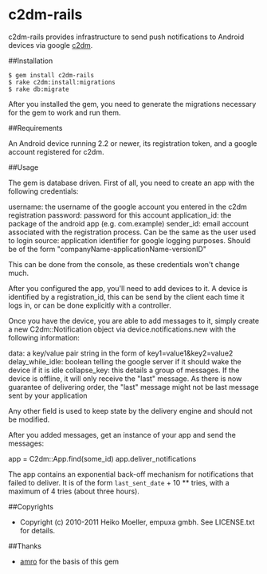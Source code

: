 # c2dm-rails

c2dm-rails provides infrastructure to send push notifications to Android devices via google [c2dm](http://code.google.com/android/c2dm/index.html).

##Installation

    $ gem install c2dm-rails
    $ rake c2dm:install:migrations
    $ rake db:migrate

  After you installed the gem, you need to generate the migrations necessary for the gem to work and run them.
    
##Requirements

An Android device running 2.2 or newer, its registration token, and a google account registered for c2dm.

##Usage

The gem is database driven. First of all, you need to create an app with the following credentials:

  username: the username of the google account you entered in the c2dm registration
  password: password for this account
  application_id: the package of the android app (e.g. com.example)
  sender_id: email account associated with the registration process. Can be the same as the user used to login
  source: application identifier for google logging purposes. Should be of the form "companyName-applicationName-versionID"

This can be done from the console, as these credentials won't change much.

After you configured the app, you'll need to add devices to it. A device is identified by a registration_id, this can be send by the client each time it logs in, or can be done explicitly with a controller.

Once you have the device, you are able to add messages to it, simply create a new C2dm::Notification object via device.notifications.new with the following information:

  data: a key/value pair string in the form of key1=value1&key2=value2
  delay_while_idle: boolean telling the google server if it should wake the device if it is idle
  collapse_key: this details a group of messages. If the device is offline, it will only receive the "last" message. As there is now guarantee of delivering order, the "last" message might not be last message sent by your application

Any other field is used to keep state by the delivery engine and should not be modified.

After you added messages, get an instance of your app and send the messages:

  app = C2dm::App.find(some_id)
  app.deliver_notifications

The app contains an exponential back-off mechanism for notifications that failed to deliver. It is of the form `last_sent_date` + 10 ** tries, with a maximum of 4 tries (about three hours).



##Copyrights

* Copyright (c) 2010-2011 Heiko Moeller, empuxa gmbh. See LICENSE.txt for details.

##Thanks

* [amro](https://github.com/amro/c2dm) for the basis of this gem